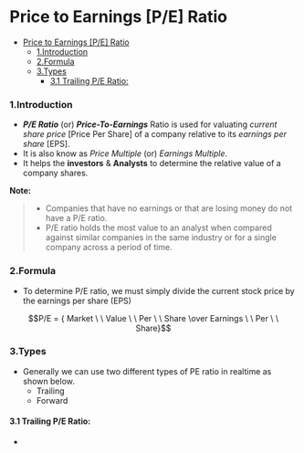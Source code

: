 # Price to Earnings [P/E] Ratio

- [Price to Earnings \[P/E\] Ratio](#price-to-earnings-pe-ratio)
    - [1.Introduction](#1introduction)
    - [2.Formula](#2formula)
    - [3.Types](#3types)
      - [3.1 Trailing P/E Ratio:](#31-trailing-pe-ratio)

### 1.Introduction
- ***P/E Ratio*** (or) ***Price-To-Earnings*** Ratio is used for valuating *current share price* [Price Per Share] of a company relative to its *earnings per share* [EPS].
- It is also know as *Price Multiple* (or) *Earnings Multiple*.
- It helps the **investors** & **Analysts** to determine the relative value of a company shares.

**Note:**  
> - Companies that have no earnings or that are losing money do not have a P/E ratio.
> - P/E ratio holds the most value to an analyst when compared against similar companies in the same industry or for a single company across a period of time.

### 2.Formula
- To determine P/E ratio, we must simply divide the current stock price by the earnings per share (EPS)

$$P/E = { Market \ \ Value \ \ Per \ \ Share \over Earnings \ \ Per \ \ Share}$$
### 3.Types
- Generally we can use two different types of PE ratio in realtime as shown below.
  - Trailing 
  - Forward

#### 3.1 Trailing P/E Ratio:
- 